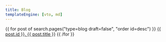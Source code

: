 ```yaml
---
title: Blog
templateEngine: [vto, md]
---
```


{{ for post of search.pages("type=blog draft=false", "order id=desc") }}
  <a href="blog/{{ post.id}}">{{ post.id }}. {{ post.title }}</a>
{{ /for }}